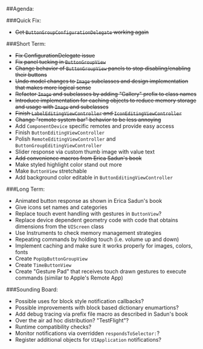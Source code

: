 ##Agenda:

###Quick Fix:
- <s>Get `ButtonGroupConfigurationDelegate` working again</s>

###Short Term:
- <s>Fix ConfigurationDelegate issue</s>
- <s>Fix panel tucking in `ButtonGroupView`</s>
- <s>Change behavior of `ButtonGroupView` panels to stop disabling/enabling their buttons</s>
- <s>Undo model changes to `Image` subclasses and design implementation that makes more logical sense</s>
- <s>Refactor `Image` and subclasses by adding "Gallery" prefix to class names</s>
- <s>Introduce implementation for caching objects to reduce memory storage and usage with `Image` and subclasses</s>
- <s>Finish `LabelEditingViewController` and `IconEditingViewController`</s>
- <s>Change "remote system bar" behavior to be less annoying</s>
- Add `ComponentDevice` specific remotes and provide easy access
- Finish `ButtonEditingViewController`
- Polish `RemoteEditingViewController` and `ButtonGroupEditingViewController`
- Slider response via custom thumb image with value text
- <s>Add convenience macros from Erica Sadun's book</s>
- Make styled highlight color stand out more
- Make `ButtonView` stretchable
- Add background color editable in `ButtonEditingViewController`

###Long Term:
- Animated button response as shown in Erica Sadun's book
- Give icons set names and categories
- Replace touch event handling with gestures in `ButtonView`?
- Replace device dependent geometry code with code that obtains dimensions from the `UIScreen` class
- Use Instruments to check memory management strategies
- Repeating commands by holding touch (i.e. volume up and down)
- Implement caching and make sure it works properly for images, colors, fonts
- Create `PopUpButtonGroupView`
- Create `TimeButtonView`
- Create "Gesture Pad" that receives touch drawn gestures to execute commands (similar to Apple's Remote App)

###Sounding Board:
- Possible uses for block style notification callbacks?
- Possible improvements with block based dictionary enumartions?
- Add debug tracing via prefix file macro as described in Sadun's book
- Over the air ad hoc distribution? "TestFlight"?
- Runtime compatibility checks?
- Monitor notifications via overridden `respondsToSelector:`?
- Register additional objects for `UIApplication` notifications?
